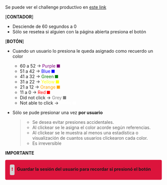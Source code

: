 Se puede ver el challenge productivo en [este link](https://marugargiulo.github.io/reddit-april-fools/)

[**CONTADOR**]
- Desciende de 60 segundos a 0
- Sólo se resetea si alguien con la página abierta presiona el botón

[**BOTÓN**]

- Cuando un usuario lo presiona le queda asignado como recuerdo un color
  - 60 a 52 → <span style="color: purple">Purple</span> <span style="display: inline-block; width: 10px; height: 10px; background-color: purple"></span>
  - 51 a 42 → <span style="color: blue">Blue</span> <span style="display: inline-block; width: 10px; height: 10px; background-color: blue"></span>
  - 41 a 32 → <span style="color: green">Green</span> <span style="display: inline-block; width: 10px; height: 10px; background-color: green"></span>
  - 31 a 22 → <span style="color: yellow">Yellow</span> <span style="display: inline-block; width: 10px; height: 10px; background-color: yellow"></span>
  - 21 a 12 → <span style="color: orange">Orange</span> <span style="display: inline-block; width: 10px; height: 10px; background-color: orange"></span>
  - 11 a 0 → <span style="color: red">Red</span> <span style="display: inline-block; width: 10px; height: 10px; background-color: red"></span>
  - Did not click → <span style="color: grey">Grey</span> <span style="display: inline-block; width: 10px; height: 10px; background-color: grey"></span>
  - Not able to click → <span style="color: white">White</span> <span style="display: inline-block; width: 10px; height: 10px; background-color: white;"></span>

- Sólo se pude presionar una vez **por usuario**

  > - Se desea evitar presiones accidentales. 
  > - Al clickear se le asigna el color acorde según referencias.
  > - Al clickear se le muestra al menos una estadística o visualización de cuantos usuarios clickearon cada color.
  > - Es irreversible


**IMPORTANTE**

<div style="padding: 15px 10px; background-color: crimson; margin-top: 10px; font-weight: bold; border-radius: 4px">
    <span style="display: inline-block; padding: 5px; background-color: lightgrey; color: crimson; border-radius: 4px; margin: 0 5px">&#10071;</span> Guardar la sesión del usuario para recordar si presionó el botón
</div>


